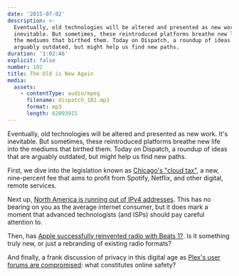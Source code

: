 ```yaml
---
date: '2015-07-02'
description: >-
  Eventually, old technologies will be altered and presented as new work. It's
  inevitable. But sometimes, these reintroduced platforms breathe new life into
  the mediums that birthed them. Today on Dispatch, a roundup of ideas that are
  arguably outdated, but might help us find new paths.
duration: '1:02:46'
explicit: false
number: 102
title: The Old is New Again
media:
  assets:
    - contentType: audio/mpeg
      filename: dispatch_102.mp3
      format: mp3
      length: 62093915
---
```

Eventually, old technologies will be altered and presented as new work. It's inevitable. But sometimes, these reintroduced platforms breathe new life into the mediums that birthed them. Today on Dispatch, a roundup of ideas that are arguably outdated, but might help us find new paths.

First, we dive into the legislation known as [Chicago's "cloud tax"](http://www.chicagotribune.com/bluesky/originals/ct-chicago-cloud-tax-tech-reaction-bsi-20150702-story.html), a new, nine-percent fee that aims to profit from Spotify, Netflix, and other digital, remote services.

Next up, [North America is running out of IPv4 addresses](http://arstechnica.com/information-technology/2015/07/us-exhausts-new-ipv4-addresses-waitlist-begins/). This has no bearing on you as the average internet consumer, but it does mark a moment that advanced technologists (and ISPs) should pay careful attention to.

Then, has [Apple successfully reinvented radio with Beats 1?](http://www.theverge.com/2015/7/2/8883215/beats-1-radio-apple-music-zane-lowe-first-24). Is it something truly new, or just a rebranding of existing radio formats?

And finally, a frank discussion of privacy in this digital age as [Plex's user forums are compromised](http://www.theverge.com/2015/7/2/8887303/plex-hack-password-breach-ransom): what constitutes online safety?
